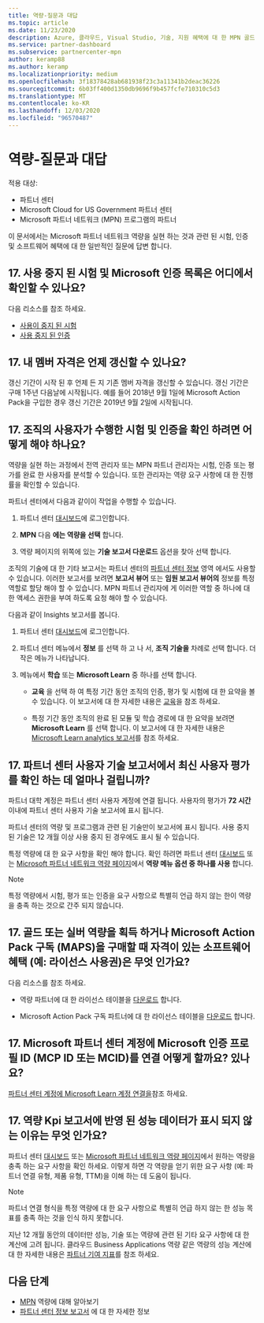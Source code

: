 ```yaml
---
title: 역량-질문과 대답
ms.topic: article
ms.date: 11/23/2020
description: Azure, 클라우드, Visual Studio, 기술, 지원 혜택에 대 한 MPN 골드 또는 실버 역량, 혜택 만료, 갱신 또는 라이선스 활성화에 대 한 답변입니다.
ms.service: partner-dashboard
ms.subservice: partnercenter-mpn
author: keramp88
ms.author: keramp
ms.localizationpriority: medium
ms.openlocfilehash: 3f18378428ab681938f23c3a11341b2deac36226
ms.sourcegitcommit: 6b03ff400d1350db9696f9b457fcfe710310c5d3
ms.translationtype: MT
ms.contentlocale: ko-KR
ms.lasthandoff: 12/03/2020
ms.locfileid: "96570487"
---
```

# <a name="competencies---frequently-asked-questions"></a>역량-질문과 대답

적용 대상:

- 파트너 센터
- Microsoft Cloud for US Government 파트너 센터
- Microsoft 파트너 네트워크 (MPN) 프로그램의 파트너

이 문서에서는 Microsoft 파트너 네트워크 역량을 실현 하는 것과 관련 된 시험, 인증 및 소프트웨어 혜택에 대 한 일반적인 질문에 답변 합니다.

## <a name="q-where-can-i-find-the-list-of-exams-and-microsoft-certifications-being-retired"></a>17. 사용 중지 된 시험 및 Microsoft 인증 목록은 어디에서 확인할 수 있나요?

다음 리소스를 참조 하세요.

- [사용이 중지 된 시험](/learn/certifications/retired-certification-exams)
- [사용 중지 된 인증](/learn/certifications/retired-certifications)

## <a name="q-when-can-i-renew-my-membership"></a>17. 내 멤버 자격은 언제 갱신할 수 있나요?

갱신 기간이 시작 된 후 언제 든 지 기존 멤버 자격을 갱신할 수 있습니다. 갱신 기간은 구매 1주년 다음날에 시작됩니다. 예를 들어 2018년 9월 1일에 Microsoft Action Pack을 구입한 경우 갱신 기간은 2019년 9월 2일에 시작됩니다.

## <a name="q-how-can-i-verify-the-exams-and-certifications-taken-by-my-organizations-users"></a>17. 조직의 사용자가 수행한 시험 및 인증을 확인 하려면 어떻게 해야 하나요?

역량을 실현 하는 과정에서 전역 관리자 또는 MPN 파트너 관리자는 시험, 인증 또는 평가를 완료 한 사용자를 분석할 수 있습니다. 또한 관리자는 역량 요구 사항에 대 한 진행률을 확인할 수 있습니다.

파트너 센터에서 다음과 같이이 작업을 수행할 수 있습니다.

1. 파트너 센터 [대시보드](https://partner.microsoft.com/dashboard)에 로그인합니다.

1. **MPN** 다음 **에는 역량을 선택** 합니다.

1. 역량 페이지의 위쪽에 있는 **기술 보고서 다운로드** 옵션을 찾아 선택 합니다.

조직의 기술에 대 한 기타 보고서는 파트너 센터의 [파트너 센터 정보](partner-center-insights.md) 영역 에서도 사용할 수 있습니다. 이러한 보고서를 보려면 **보고서 뷰어** 또는 **임원 보고서 뷰어의** 정보를 특정 역할로 할당 해야 할 수 있습니다. MPN 파트너 관리자에 게 이러한 역할 중 하나에 대 한 액세스 권한을 부여 하도록 요청 해야 할 수 있습니다.

다음과 같이 Insights 보고서를 봅니다.

1. 파트너 센터 [대시보드](https://partner.microsoft.com/dashboard)에 로그인합니다.

1. 파트너 센터 메뉴에서 **정보** 를 선택 하 고 나 서, **조직 기술을** 차례로 선택 합니다. 더 작은 메뉴가 나타납니다.

1. 메뉴에서 **학습** 또는 **Microsoft Learn** 중 하나를 선택 합니다.

   - **교육** 을 선택 하 여 특정 기간 동안 조직의 인증, 평가 및 시험에 대 한 요약을 볼 수 있습니다. 이 보고서에 대 한 자세한 내용은 [교육](pci-training-dashboard.md)을 참조 하세요.

   - 특정 기간 동안 조직의 완료 된 모듈 및 학습 경로에 대 한 요약을 보려면 **Microsoft Learn** 를 선택 합니다. 이 보고서에 대 한 자세한 내용은 [Microsoft Learn analytics 보고서](ms-learn-analytics.md)를 참조 하세요.

## <a name="q-how-long-does-it-take-to-see-the-latest-user-assessments-in-the-partner-center-user-skills-report"></a>17. 파트너 센터 사용자 기술 보고서에서 최신 사용자 평가를 확인 하는 데 얼마나 걸립니까?

파트너 대학 계정은 파트너 센터 사용자 계정에 연결 됩니다. 사용자의 평가가 **72 시간** 이내에 파트너 센터 사용자 기술 보고서에 표시 됩니다.

파트너 센터의 역량 및 프로그램과 관련 된 기술만이 보고서에 표시 됩니다. 사용 중지 된 기술은 12 개월 이상 사용 중지 된 경우에도 표시 될 수 있습니다.

특정 역량에 대 한 요구 사항을 확인 해야 합니다. 확인 하려면 파트너 센터 [대시보드](https://partner.microsoft.com/dashboard) 또는 [Microsoft 파트너 네트워크 역량 페이지](https://partner.microsoft.com/membership/competencies)에서 **역량 메뉴 옵션 중 하나를 사용** 합니다.

> [!NOTE]
> 특정 역량에서 시험, 평가 또는 인증을 요구 사항으로 특별히 언급 하지 않는 한이 역량을 충족 하는 것으로 간주 되지 않습니다.

## <a name="q-what-are-the-software-benefits-such-as-license-use-rights-that-i-am-entitled-to-when-i-achieve-a-gold-or-silver-competency-or-buy-a-microsoft-action-pack-subscription-maps"></a>17. 골드 또는 실버 역량을 획득 하거나 Microsoft Action Pack 구독 (MAPS)을 구매할 때 자격이 있는 소프트웨어 혜택 (예: 라이선스 사용권)은 무엇 인가요?

다음 리소스를 참조 하세요.

- 역량 파트너에 대 한 라이선스 테이블을 [다운로드](https://assetsprod.microsoft.com/mpn-maps-software-iur-competency-license-table.docx) 합니다.

- Microsoft Action Pack 구독 파트너에 대 한 라이선스 테이블을 [다운로드](https://assetsprod.microsoft.com/en-us/microsoft-action-pack-license-table.pdf) 합니다.

## <a name="q-how-do-i-link-a-microsoft-certification-profile-id-mcp-id-or-mcid-to-my-microsoft-partner-center-account"></a>17. Microsoft 파트너 센터 계정에 Microsoft 인증 프로필 ID (MCP ID 또는 MCID)를 연결 어떻게 할까요? 있나요?

[파트너 센터 계정에 Microsoft Learn 계정 연결을](ms-learn-associate.md)참조 하세요.

## <a name="q-why-cant-i-see-the-performance-data-reflected-under-the-competencies-kpis-report"></a>17. 역량 Kpi 보고서에 반영 된 성능 데이터가 표시 되지 않는 이유는 무엇 인가요?

파트너 센터 [대시보드](https://partner.microsoft.com/dashboard) 또는 [Microsoft 파트너 네트워크 역량 페이지](https://partner.microsoft.com/membership/competencies)에서 원하는 역량을 충족 하는 요구 사항을 확인 하세요. 이렇게 하면 각 역량을 얻기 위한 요구 사항 (예: 파트너 연결 유형, 제품 유형, TTM)을 이해 하는 데 도움이 됩니다.

> [!NOTE]
> 파트너 연결 형식을 특정 역량에 대 한 요구 사항으로 특별히 언급 하지 않는 한 성능 목표를 충족 하는 것을 인식 하지 못합니다.
>
> 지난 12 개월 동안의 데이터만 성능, 기술 또는 역량에 관련 된 기타 요구 사항에 대 한 계산에 고려 됩니다. 클라우드 Business Applications 역량 같은 역량의 성능 계산에 대 한 자세한 내용은 [파트너 기여 지표](partner-contribution-indicators.md)를 참조 하세요.

## <a name="next-steps"></a>다음 단계

- [MPN](learn-about-competencies.md) 역량에 대해 알아보기
- [파트너 센터 정보 보고서](partner-center-insights.md) 에 대 한 자세한 정보
